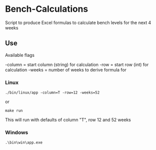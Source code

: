 # Bench-Calculations

Script to produce Excel formulas to calculate bench levels for the next 4 weeks

## Use

Available flags

-column = start column (string) for calculation
-row = start row (int) for calculation
-weeks = number of weeks to derive formula for

### Linux
```
./bin/linux/app -column=T -row=12 -weeks=52
```

or

```
make run
```

This will run with defaults of column "T", row 12 and 52 weeks

### Windows
```
.\bin\win\app.exe
```